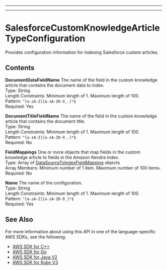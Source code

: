 --------

--------

# SalesforceCustomKnowledgeArticleTypeConfiguration<a name="API_SalesforceCustomKnowledgeArticleTypeConfiguration"></a>

Provides configuration information for indexing Salesforce custom articles\.

## Contents<a name="API_SalesforceCustomKnowledgeArticleTypeConfiguration_Contents"></a>

 **DocumentDataFieldName**   <a name="Kendra-Type-SalesforceCustomKnowledgeArticleTypeConfiguration-DocumentDataFieldName"></a>
The name of the field in the custom knowledge article that contains the document data to index\.  
Type: String  
Length Constraints: Minimum length of 1\. Maximum length of 100\.  
Pattern: `^[a-zA-Z][a-zA-Z0-9_.]*$`   
Required: Yes

 **DocumentTitleFieldName**   <a name="Kendra-Type-SalesforceCustomKnowledgeArticleTypeConfiguration-DocumentTitleFieldName"></a>
The name of the field in the custom knowledge article that contains the document title\.  
Type: String  
Length Constraints: Minimum length of 1\. Maximum length of 100\.  
Pattern: `^[a-zA-Z][a-zA-Z0-9_.]*$`   
Required: No

 **FieldMappings**   <a name="Kendra-Type-SalesforceCustomKnowledgeArticleTypeConfiguration-FieldMappings"></a>
One or more objects that map fields in the custom knowledge article to fields in the Amazon Kendra index\.  
Type: Array of [DataSourceToIndexFieldMapping](API_DataSourceToIndexFieldMapping.md) objects  
Array Members: Minimum number of 1 item\. Maximum number of 100 items\.  
Required: No

 **Name**   <a name="Kendra-Type-SalesforceCustomKnowledgeArticleTypeConfiguration-Name"></a>
The name of the configuration\.  
Type: String  
Length Constraints: Minimum length of 1\. Maximum length of 100\.  
Pattern: `^[a-zA-Z][a-zA-Z0-9_]*$`   
Required: Yes

## See Also<a name="API_SalesforceCustomKnowledgeArticleTypeConfiguration_SeeAlso"></a>

For more information about using this API in one of the language\-specific AWS SDKs, see the following:
+  [ AWS SDK for C\+\+](https://docs.aws.amazon.com/goto/SdkForCpp/kendra-2019-02-03/SalesforceCustomKnowledgeArticleTypeConfiguration) 
+  [ AWS SDK for Go](https://docs.aws.amazon.com/goto/SdkForGoV1/kendra-2019-02-03/SalesforceCustomKnowledgeArticleTypeConfiguration) 
+  [ AWS SDK for Java V2](https://docs.aws.amazon.com/goto/SdkForJavaV2/kendra-2019-02-03/SalesforceCustomKnowledgeArticleTypeConfiguration) 
+  [ AWS SDK for Ruby V3](https://docs.aws.amazon.com/goto/SdkForRubyV3/kendra-2019-02-03/SalesforceCustomKnowledgeArticleTypeConfiguration) 